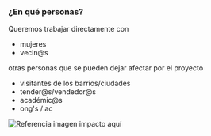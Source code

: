 ### ¿En qué personas?
Queremos trabajar directamente con
* mujeres
* vecin@s

otras personas que se pueden dejar afectar por el proyecto
* visitantes de los barrios/ciudades
* tender@s/vendedor@s
* académic@s
* ong's / ac

![Referencia imagen impacto aquí](artilugios/blob/recipe/prototyping/grafemas/20171205_3_Impacto.jpg)
